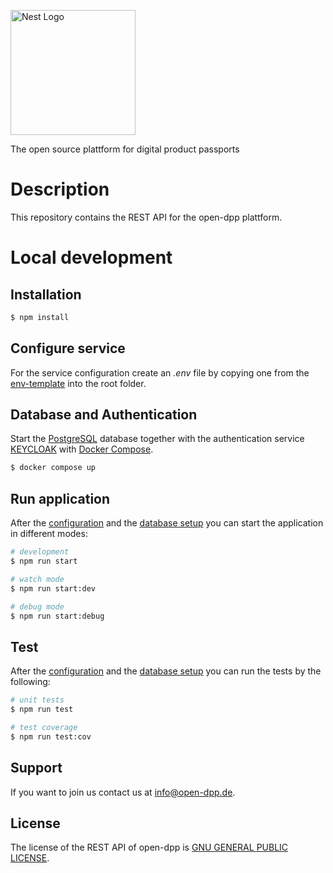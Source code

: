 <a href="https://open-dpp.de/" target="blank"><img src="https://open-dpp.de/wp-content/uploads/2024/11/Logo-with-text.png" width="200" alt="Nest Logo" /></a>

The open source plattform for digital product passports

# Description

This repository contains the REST API for the open-dpp plattform.

# Local development

## Installation
```bash
$ npm install
```

## Configure service
For the service configuration create an _.env_ file by copying one from the [env-template](env-templates) into the root folder.

## Database and Authentication
Start the [PostgreSQL](https://www.postgresql.org/) database together with the authentication service [KEYCLOAK](https://www.keycloak.org/) with [Docker Compose](https://docs.docker.com/compose/).
```bash
$ docker compose up
```
## Run application
After the [configuration](#configure-service) and the [database setup](#database-and-authentication) you can start the application in different modes:

```bash
# development
$ npm run start

# watch mode
$ npm run start:dev

# debug mode
$ npm run start:debug
```

## Test
After the [configuration](#configure-service) and the [database setup](#database-and-authentication) you can run the tests by the following:
```bash
# unit tests
$ npm run test

# test coverage
$ npm run test:cov
```

## Support
If you want to join us contact us at [info@open-dpp.de](mailto:info@open-dpp.de?subject=Support%20for%20api%20repo).

## License

The license of the REST API of open-dpp is [GNU GENERAL PUBLIC LICENSE](LICENSE).

